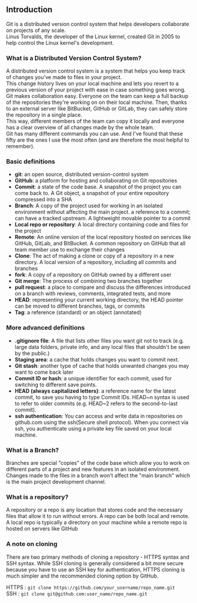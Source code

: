 ## Introduction

Git is a distributed version control system that helps developers collaborate on projects of any scale.</br>
Linus Torvalds, the developer of the Linux kernel, created Git in 2005 to help control the Linux kernel's development.</br>

### What is a Distributed Version Control System?

A distributed version control system is a system that helps you keep track of changes you've made to files in your project.</br>
This change history lives on your local machine and lets you revert to a previous version of your project with ease in case something goes wrong.</br>
Git makes collaboration easy. Everyone on the team can keep a full backup of the repositories they're working on on their local machine. Then, thanks to an external server like BitBucket, GitHub or GitLab, they can safely store the repository in a single place.</br>
This way, different members of the team can copy it locally and everyone has a clear overview of all changes made by the whole team.</br>
Git has many different commands you can use. And I've found that these fifty are the ones I use the most often (and are therefore the most helpful to remember).</br>

### Basic definitions
- **git**: an open source, distributed version-control system
- **GitHub**:  a platform for hosting and collaborating on Git repositories
- **Commit**: a state of the code base. A snapshot of the project you can come back to. A Git object, a snapshot of your entire repository compressed into a SHA
- **Branch**: A copy of the project used for working in an isolated environment without affecting the main project. a reference to a commit; can have a tracked upstream. A lightweight movable pointer to a commit
- **Local repo or repository**: A local directory containing code and files for the project
- **Remote**: An online version of the local repository hosted on services like GitHub, GitLab, and BitBucket. A common repository on GitHub that all team member use to exchange their changes
- **Clone**: The act of making a clone or copy of a repository in a new directory. A local version of a repository, including all commits and branches
- **fork**: A copy of a repository on GitHub owned by a different user
- **Git merge**: The process of combining two branches together
- **pull request**: a place to compare and discuss the differences introduced on a branch with reviews, comments, integrated tests, and more
- **HEAD**: representing your current working directory, the HEAD pointer can be moved to different branches, tags, or commits
- **Tag**: a reference (standard) or an object (annotated)


### More advanced definitions
- **.gitignore file**: A file that lists other files you want git not to track (e.g. large data folders, private info, and any local files that shouldn't be seen by the public.)
- **Staging area**: a cache that holds changes you want to commit next.
- **Git stash**: another type of cache that holds unwanted changes you may want to come back later
- **Commit ID or hash**: a unique identifier for each commit, used for switching to different save points.
- **HEAD (always capitalized letters)**: a reference name for the latest commit, to save you having to type Commit IDs. HEAD\~n syntax is used to refer to older commits (e.g. HEAD\~2 refers to the second-to-last commit).
- **ssh authentication**: You can access and write data in repositories  on github.com using the ssh(Secure shell protocol). When you connect via ssh, you authenticate using a private key file saved on your local machine.

### What is a Branch?
Branches are special "copies" of the code base which allow you to work on different parts of a project and new features in an isolated environment. Changes made to the files in a branch won't affect the "main branch" which is the main project development channel.</br>

### What is a repository?
A repository or a repo is any location that stores code and the necessary files that allow it to run without errors. A repo can be both local and remote. A local repo is typically a directory on your machine while a remote repo is hosted on servers like GitHub</br>

### A note on cloning
There are two primary methods of cloning a repository - HTTPS syntax and SSH syntax. While SSH cloning is generally considered a bit more secure because you have to use an SSH key for authentication, HTTPS cloning is much simpler and the recommended cloning option by GitHub.</br>

HTTPS : `git clone https://github.com/your_username/repo_name.git`</br>
SSH : `git clone git@github.com:user_name/repo_name.git`</br>
